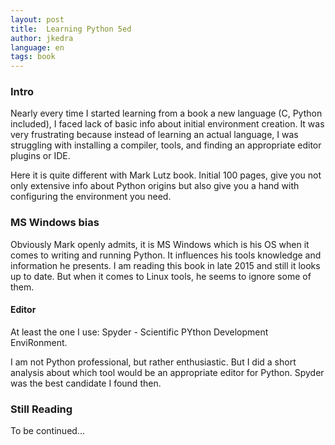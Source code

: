 ```yaml
---
layout: post
title:  Learning Python 5ed
author: jkedra
language: en
tags: book
---
```


### Intro
Nearly every time I started learning from a book a new language
(C, Python included), I faced lack of basic info about initial environment
creation. It was very frustrating because instead of learning
an actual language, I was struggling with installing a compiler,
tools, and finding an appropriate editor plugins or IDE.

Here it is quite different with Mark Lutz book. Initial 100 pages,
give you not only extensive info about Python origins but
also give you a hand with configuring the environment you need.

### MS Windows bias
Obviously Mark openly admits, it is MS Windows which is his
OS when it comes to writing and running Python. It influences
his tools knowledge and information he presents. I am reading
this book in late 2015 and still it looks up to date. But when
it comes to Linux tools, he seems to ignore some of them.

#### Editor
At least the one I use: Spyder - Scientific PYthon Development EnviRonment.

I am not Python professional, but rather enthusiastic. But I did
a short analysis about which tool would be an appropriate editor
for Python. Spyder was the best candidate I found then.

### Still Reading 
To be continued...

